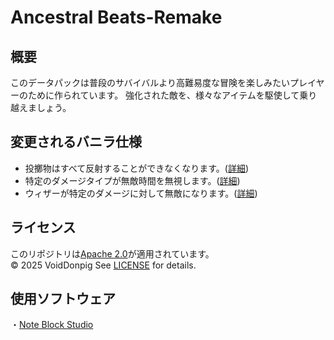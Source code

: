 # Ancestral Beats-Remake
## 概要
このデータパックは普段のサバイバルより高難易度な冒険を楽しみたいプレイヤーのために作られています。
強化された敵を、様々なアイテムを駆使して乗り越えましょう。
## 変更されるバニラ仕様
* 投擲物はすべて反射することができなくなります。([詳細](Datapack/data/minecraft/tags/entity_type/redirectable_projectile.json))
* 特定のダメージタイプが無敵時間を無視します。([詳細](Datapack/data/minecraft/tags/damage_type/bypasses_cooldown.json))
* ウィザーが特定のダメージに対して無敵になります。([詳細](Datapack/data/minecraft/tags/damage_type/wither_immune_to.json))
## ライセンス
このリポジトリは[Apache 2.0](LICENSE)が適用されています。  
© 2025 VoidDonpig
See [LICENSE](LICENSE) for details.
## 使用ソフトウェア
・[Note Block Studio](https://noteblock.studio/)
